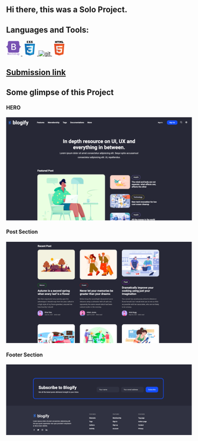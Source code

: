 <h2> Hi there, this was a Solo Project. </h2>


<h2 align="left">Languages and Tools:</h2>
<p align="left"> <a href="https://getbootstrap.com" target="_blank" rel="noreferrer"> <img src="https://raw.githubusercontent.com/devicons/devicon/master/icons/bootstrap/bootstrap-plain-wordmark.svg" alt="bootstrap" width="40" height="40"/> </a> <a href="https://www.w3schools.com/css/" target="_blank" rel="noreferrer"> <img src="https://raw.githubusercontent.com/devicons/devicon/master/icons/css3/css3-original-wordmark.svg" alt="css3" width="40" height="40"/> </a> <a href="https://git-scm.com/" target="_blank" rel="noreferrer"> <img src="https://www.vectorlogo.zone/logos/git-scm/git-scm-icon.svg" alt="git" width="40" height="40"/> </a> <a href="https://www.w3.org/html/" target="_blank" rel="noreferrer"> <img src="https://raw.githubusercontent.com/devicons/devicon/master/icons/html5/html5-original-wordmark.svg" alt="html5" width="40" height="40"/> </a> </p>

<a href = "https://amitprakash28.github.io/Static-Blog-Webpage-//"> <h2> Submission link </h2> </a>

<h2> Some glimpse of this Project </h2>

<h4> HERO </h4>

![alt text](https://raw.githubusercontent.com/Apr28/Static-Blog-Webpage-/master/Pics/Hero.png)

<h4> Post Section </h4>

![alt text](https://raw.githubusercontent.com/Apr28/Static-Blog-Webpage-/master/Pics/Recent%20.png)


<h4> Footer Section </h4>

![alt text](https://raw.githubusercontent.com/Apr28/Static-Blog-Webpage-/master/Pics/Footer.png)


